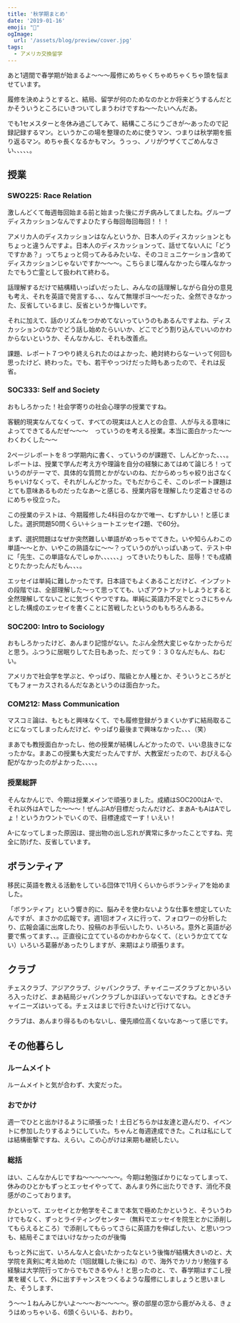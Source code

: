 ```yaml
---
title: '秋学期まとめ'
date: '2019-01-16'
emoji: "🏅"
ogImage:
  url: '/assets/blog/preview/cover.jpg'
tags:
  - アメリカ交換留学 
---
```


あと1週間で春学期が始まるよ～～～履修にめちゃくちゃめちゃくちゃ頭を悩ませています。

履修を決めようとすると、結局、留学が何のためなのかとか将来どうするんだとかそういうところにいきついてしまうわけですね～～たいへんだあ。

でも1セメスターと冬休み過ごしてみて、結構こころにうごきが～あったので記録記録するマン。というかこの場を整理のために使うマン、つまりは秋学期を振り返るマン。めちゃ長くなるかもマン。うっっ、ノリがウザくてごめんなさい、、、、、。

## 授業

### SWO225: Race Relation

激しんどくて毎週毎回始まる前と始まった後にガチ病みしてましたね。グループディスカッションなんですよひたすら毎回毎回毎回！！！

アメリカ人のディスカッションはなんというか、日本人のディスカッションともちょっと違うんですよ。日本人のディスカッションって、話せてない人に「どうですかあ？」ってちょっと伺ってみるみたいな、そのコミュニケーション含めてディスカッションじゃないですか～～～。こちらまじ喋んなかったら喋んなかったでもう亡霊として扱われて終わる。

話理解するだけで結構精いっぱいだったし、みんなの話理解しながら自分の意見も考え、それを英語で発言する、、、なんて無理ポヨ～～だった、全然できなかった、反省しているまじ、反省というか悔しいです。

それに加えて、話のリズムをつかめてないっていうのもあるんですよね、ディスカッションのなかでどう話し始めたらいいか、どこでどう割り込んでいいのかわからないというか、そんなかんじ、それも改善点。

課題、レポート７つやり終えられたのはよかった、絶対終わらなーいって何回も思ったけど、終わった。でも、若干やっつけだった時もあったので、それは反省。

### SOC333: Self and Society

おもしろかった！社会学寄りの社会心理学の授業ですね。

客観的現実なんてなくって、すべての現実は人と人との合意、人が与える意味によってできてるんだぜ～～～　っていうのを考える授業。本当に面白かった～～わくわくした～～

2ページレポートを８つ学期内に書く、っていうのが課題で、しんどかった、、、。レポートは、授業で学んだ考え方や理論を自分の経験にあてはめて論じろ！っていうのがテーマで、具体的な質問とかがないのね、だからめっちゃ絞り出さなくちゃいけなくって、それがしんどかった。でもだからこそ、このレポート課題はとても意味あるものだったなあ～と感じる、授業内容を理解したり定着させるのにめちゃ役立った。

この授業のテストは、今期履修した4科目のなかで唯一、むずかしい！と感じました。選択問題50問くらい＋ショートエッセイ2題、で60分。

まず、選択問題はなぜか突然難しい単語がめっちゃでてきた。いや知らんわこの単語～～とか、いやこの熟語なに～～？っていうのがいっぱいあって、テスト中に「先生、この単語なんでしゅか、、、、、、」ってきいたりもした、屈辱！でも成績とりたかったんだもん、、、。

エッセイは単純に難しかったです。日本語でもよくあることだけど、インプットの段階では、全部理解した～って思ってても、いざアウトプットしようとすると全然理解してないことに気づくやつですね。単純に英語力不足でとっさにちゃんとした構成のエッセイを書くことに苦戦したというのももちろんある。

### SOC200: Intro to Sociology

おもしろかったけど、あんまり記憶がない。たぶん全然大変じゃなかったからだと思う。ふつうに居眠りしてた日もあった、だって９：３０なんだもん、ねむい。

アメリカで社会学を学ぶと、やっぱり、階級とか人種とか、そういうところがとてもフォーカスされるんだなあというのは面白かった。

### COM212: Mass Communication

マスコミ論は、もともと興味なくて、でも履修登録がうまくいかずに結局取ることになってしまったんだけど、やっぱり最後まで興味なかった、、、（笑）

まあでも教授面白かったし、他の授業が結構しんどかったので、いい息抜きになったかな。まあこの授業も大変だったんですが、大教室だったので、おびえる心配がなかったのがよかった、、、、。

### 授業総評

そんなかんじで、今期は授業メインで頑張りました。成績はSOC200はA-で、それ以外はAでした～～～！ぜんぶAが目標だったんだけど、まあA-もAはAでしょ！というカウントでいくので、目標達成でーす！いえい！

A-になってしまった原因は、提出物の出し忘れが異常に多かったことですね、完全に防げた、反省しています。

## ボランティア

移民に英語を教える活動をしている団体で11月くらいからボランティアを始めました。

「ボランティア」という響き的に、脳みそを使わないような仕事を想定していたんですが、まさかの広報です。週1回オフィスに行って、フォロワーの分析したり、広報会議に出席したり、投稿のお手伝いしたり、いろいろ。意外と英語が必要で焦ってます、、。正直役に立てているのかわからなくて、（というか立ててない）いろいろ葛藤があったりしますが、来期はより頑張ります。

## クラブ

チェスクラブ、アジアクラブ、ジャパンクラブ、チャイニーズクラブとかいろいろ入ったけど、まあ結局ジャパンクラブしかほぼいってないですね。ときどきチャイニーズはいってる。チェスはまじで行きたいけど行けてない。

クラブは、あんまり得るものもないし、優先順位高くないなあ～って感じです。

## その他暮らし

### ルームメイト

ルームメイトと気が合わず、大変だった。

### おでかけ

週一でひとと出かけるように頑張った！土日どちらかは友達と遊んだり、イベントに参加したりするようにしていた。ちゃんと毎週達成できた。これは私にしては結構衝撃ですね、えらい。この心がけは来期も継続したい。

### 総括

はい、こんなかんじですね～～～～～～。今期は勉強ばかりになってしまって、休みのひとかもずっとエッセイやってて、あんまり外に出たりできす、消化不良感がのこっております。

かといって、エッセイとか勉学をそこまで本気で極めたかというと、そういうわけでもなく、ずっとライティングセンター（無料でエッセイを院生とかに添削してもらえるところ）で添削してもらってさらに英語力を伸ばしたい、と思いつつも、結局そこまではいけなかったのが後悔

もっと外に出て、いろんな人と会いたかったなという後悔が結構大きいのと、大学院を真剣に考え始めた（1回就職した後にね）ので、海外でカリカリ勉強する経験は大学院行ってからでもできるやん！と思ったのと、で、春学期はすこし授業を緩くして、外に出すチャンスをつくるような履修にしましょうと思いました、そうします、

う～～１ねんみじかいよ～～～お～～～～。寮の部屋の窓から鹿がみえる、きょうはめっちゃいる、6頭くらいいる、おわり。